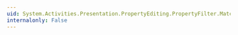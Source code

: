 ```yaml
---
uid: System.Activities.Presentation.PropertyEditing.PropertyFilter.Match(System.Activities.Presentation.PropertyEditing.IPropertyFilterTarget)
internalonly: False
---
```

